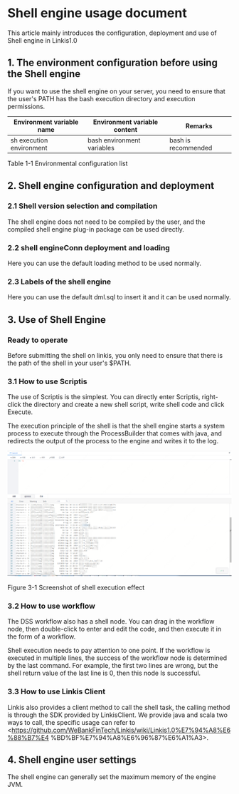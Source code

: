 # Shell engine usage document

This article mainly introduces the configuration, deployment and use of Shell engine in Linkis1.0
## 1. The environment configuration before using the Shell engine

If you want to use the shell engine on your server, you need to ensure that the user's PATH has the bash execution directory and execution permissions.

| Environment variable name | Environment variable content | Remarks             |
|---------------------------|------------------------------|---------------------|
| sh execution environment  | bash environment variables    | bash is recommended |

Table 1-1 Environmental configuration list

## 2. Shell engine configuration and deployment

### 2.1 Shell version selection and compilation

The shell engine does not need to be compiled by the user, and the compiled shell engine plug-in package can be used directly.
### 2.2 shell engineConn deployment and loading

Here you can use the default loading method to be used normally.

### 2.3 Labels of the shell engine

Here you can use the default dml.sql to insert it and it can be used normally.

## 3. Use of Shell Engine

### Ready to operate

Before submitting the shell on linkis, you only need to ensure that there is the path of the shell in your user's $PATH.

### 3.1 How to use Scriptis

The use of Scriptis is the simplest. You can directly enter Scriptis, right-click the directory and create a new shell script, write shell code and click Execute.

The execution principle of the shell is that the shell engine starts a system process to execute through the ProcessBuilder that comes with java, and redirects the output of the process to the engine and writes it to the log.

![](../Images/EngineUsage/shell-run.png)

Figure 3-1 Screenshot of shell execution effect

### 3.2 How to use workflow

The DSS workflow also has a shell node. You can drag in the workflow node, then double-click to enter and edit the code, and then execute it in the form of a workflow.

Shell execution needs to pay attention to one point. If the workflow is executed in multiple lines, the success of the workflow node is determined by the last command. For example, the first two lines are wrong, but the shell return value of the last line is 0, then this node Is successful.

### 3.3 How to use Linkis Client

Linkis also provides a client method to call the shell task, the calling method is through the SDK provided by LinkisClient. We provide java and scala two ways to call, the specific usage can refer to <https://github.com/WeBankFinTech/Linkis/wiki/Linkis1.0%E7%94%A8%E6%88%B7%E4 %BD%BF%E7%94%A8%E6%96%87%E6%A1%A3>.

## 4. Shell engine user settings

The shell engine can generally set the maximum memory of the engine JVM.

